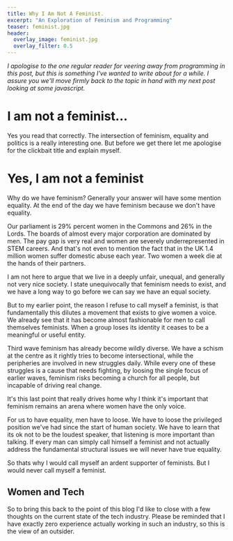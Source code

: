 ```yaml
---
title: Why I Am Not A Feminist.
excerpt: "An Exploration of Feminism and Programming"
teaser: feminist.jpg
header:
  overlay_image: feminist.jpg
  overlay_filter: 0.5
---
```

*I apologise to the one regular reader for veering away from programming in this post, but this is something I've wanted to write about for a while. I assure you we'll move firmly back to the topic in hand with my next post looking at some javascript.*   

# I am not a feminist...

Yes you read that correctly. The intersection of feminism, equality and politics is a really interesting one. But before we get there let me apologise for the clickbait title and explain myself.

# Yes, I am not a feminist

Why do we have feminism? Generally your answer will have some mention equality. At the end of the day we have feminism because we don't have equality.

Our parliament is 29% percent women in the Commons and 26% in the Lords. The boards of almost every major corporation are dominated by men. The pay gap is very real and women are severely underrepresented in STEM careers. And that's not even to mention the fact that in the UK 1.4 million women suffer domestic abuse each year. Two women a week die at the hands of their partners.

I am not here to argue that we live in a deeply unfair, unequal, and generally not very nice society. I state unequivocally that feminism needs to exist, and we have a long way to go before we can say we have an equal society.

But to my earlier point, the reason I refuse to call myself a feminist, is that fundamentally this dilutes a movement that exists to give women a voice. We already see that it has become almost fashionable for men to call themselves feminists. When a group loses its identity it ceases to be a meaningful or useful entity.

Third wave feminism has already become wildly diverse. We have a schism at the centre as it rightly tries to become intersectional, while the peripheries are involved in new struggles daily. While every one of these struggles is a cause that needs fighting, by loosing the single focus of earlier waves, feminism risks becoming a church for all people, but incapable of driving real change.

It's this last point that really drives home why I think it's important that feminism remains an arena where women have the only voice.

For us to have equality, men have to loose. We have to loose the privileged position we've had since the start of human society. We have to learn that its ok not to be the loudest speaker, that listening is more important than talking. If every man can simply call himself a feminist and not actually address the fundamental structural issues we will never have true equality.

So thats why I would call myself an ardent supporter of feminists. But I would never call myself a feminist.

## Women and Tech

So to bring this back to the point of this blog I'd like to close with a few thoughts on the current state of the tech industry. Please be reminded that I have exactly zero experience actually working in such an industry, so this is the view of an outsider.
